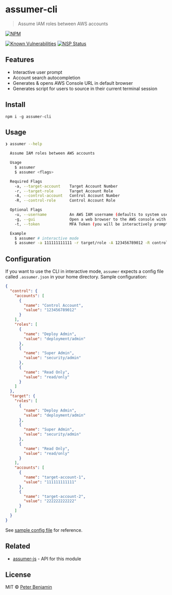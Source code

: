# assumer-cli
> Assume IAM roles between AWS accounts

[![NPM](https://nodei.co/npm/assumer-cli.png?downloads=true)](https://nodei.co/npm/assumer-cli/)

[![Known Vulnerabilities](https://snyk.io/test/github/petermbenjamin/assumer-cli/badge.svg)](https://snyk.io/test/github/petermbenjamin/assumer-cli)
[![NSP Status](https://nodesecurity.io/orgs/petermbenjamin/projects/380f367c-8901-4277-b402-55cdc0eff835/badge)](https://nodesecurity.io/orgs/petermbenjamin/projects/380f367c-8901-4277-b402-55cdc0eff835)

## Features

- Interactive user prompt
- Account search autocompletion
- Generates & opens AWS Console URL in default browser
- Generates script for users to source in their current terminal session

## Install

```
npm i -g assumer-cli
```

## Usage

```sh
❯ assumer --help

  Assume IAM roles between AWS accounts

  Usage
    $ assumer
    $ assumer <flags>

  Required Flags
    -a, --target-account    Target Account Number
    -r, --target-role       Target Account Role
    -A, --control-account   Control Account Number
    -R, --control-role      Control Account Role

  Optional Flags
    -u, --username          An AWS IAM username (defaults to system user name)
    -g, --gui               Open a web browser to the AWS console with these credentials
    -t, --token             MFA Token (you will be interactively prompted)

  Example
    $ assumer # interactive mode
    $ assumer -a 111111111111 -r target/role -A 123456789012 -R control/role
```

## Configuration

If you want to use the CLI in interactive mode, `assumer` expects a config file called `.assumer.json` in your home directory.
Sample configuration:
```json
{
  "control": {
    "accounts": [
      {
        "name": "Control Account",
        "value": "123456789012"
      }
    ],
    "roles": [
      {
        "name": "Deploy Admin",
        "value": "deployment/admin"
      },
      {
        "name": "Super Admin",
        "value": "security/admin"
      },
      {
        "name": "Read Only",
        "value": "read/only"
      }
    ]
  },
  "target": {
    "roles": [
      {
        "name": "Deploy Admin",
        "value": "deployment/admin"
      },
      {
        "name": "Super Admin",
        "value": "security/admin"
      },
      {
        "name": "Read Only",
        "value": "read/only"
      }
    ],
    "accounts": [
      {
        "name": "target-account-1",
        "value": "111111111111"
      },
      {
        "name": "target-account-2",
        "value": "222222222222"
      }
    ]
  }
}
```
See [sample config file](.assumer.sample.json) for reference.

## Related
- [assumer-js](https://github.com/devsecops/assumer-js) - API for this module

## License

MIT © [Peter Benjamin](https://petermbenjamin.github.io/)
